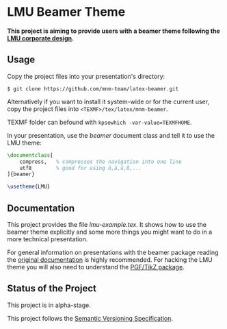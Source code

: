# LMU Beamer Theme

**This project is aiming to provide users with a beamer theme following the [LMU
corporate design][1].**

## Usage

Copy the project files into your presentation's directory:

```
$ git clone https://github.com/mnm-team/latex-beamer.git
```

Alternatively if you want to install it system-wide or for the current user,
copy the project files into `<TEXMF>/tex/latex/mnm-beamer`.

TEXMF folder can befound with `kpsewhich -var-value=TEXMFHOME`.

In your presentation, use the _beamer_ document class and tell it to use the LMU
theme:

```latex
\documentclass[
    compress,   % compresses the navigation into one line
    utf8        % good for using ö,ä,ü,ß,...
]{beamer}

\usetheme{LMU}
```

## Documentation

This project provides the file _lmu-example.tex_. It shows how to use the beamer
theme explicitly and some more things you might want to do in a more technical
presentation.

For general information on presentations with the beamer package reading the
[original documentation][2] is highly recommended. For hacking the LMU theme you
will also need to understand the [PGF/TikZ package][3].

## Status of the Project

This project is in alpha-stage.

This project follows the [Semantic Versioning Specification][4].

[1]: http://www.uni-muenchen.de/aktuelles/publikationen/cd/index.html "LMU Corporate Design"
[2]: http://ctan.org/pkg/beamer "beamer Documentation"
[3]: https://ctan.org/pkg/pgf "PGF/TikZ Documentation"
[4]: http://semver.org "Semantic Versioning Specification"

